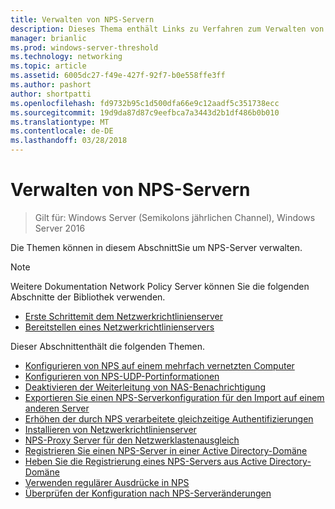 ```yaml
---
title: Verwalten von NPS-Servern
description: Dieses Thema enthält Links zu Verfahren zum Verwalten von NPS-Server in Windows Server2016.
manager: brianlic
ms.prod: windows-server-threshold
ms.technology: networking
ms.topic: article
ms.assetid: 6005dc27-f49e-427f-92f7-b0e558ffe3ff
ms.author: pashort
author: shortpatti
ms.openlocfilehash: fd9732b95c1d500dfa66e9c12aadf5c351738ecc
ms.sourcegitcommit: 19d9da87d87c9eefbca7a3443d2b1df486b0b010
ms.translationtype: MT
ms.contentlocale: de-DE
ms.lasthandoff: 03/28/2018
---
```

# <a name="manage-nps-servers"></a>Verwalten von NPS-Servern

>Gilt für: Windows Server (Semikolons jährlichen Channel), Windows Server 2016

Die Themen können in diesem AbschnittSie um NPS-Server verwalten.

>[!NOTE]
>Weitere Dokumentation Network Policy Server können Sie die folgenden Abschnitte der Bibliothek verwenden.
>- [Erste Schrittemit dem Netzwerkrichtlinienserver](nps-getstart-top.md)
>- [Bereitstellen eines Netzwerkrichtlinienservers](nps-deploy.md) 

Dieser Abschnittenthält die folgenden Themen.

- [Konfigurieren von NPS auf einem mehrfach vernetzten Computer](nps-multihomed-configure.md)
- [Konfigurieren von NPS-UDP-Portinformationen](nps-udp-ports-configure.md)
- [Deaktivieren der Weiterleitung von NAS-Benachrichtigung](nps-disable-nas-notifications.md)
- [Exportieren Sie einen NPS-Serverkonfiguration für den Import auf einem anderen Server](nps-manage-export.md)
- [Erhöhen der durch NPS verarbeitete gleichzeitige Authentifizierungen](nps-concurrent-auth.md)
- [Installieren von Netzwerkrichtlinienserver](nps-manage-install.md)
- [NPS-Proxy Server für den Netzwerklastenausgleich](nps-manage-proxy-lb.md)
- [Registrieren Sie einen NPS-Server in einer Active Directory-Domäne](nps-manage-register.md)
- [Heben Sie die Registrierung eines NPS-Servers aus Active Directory-Domäne](nps-manage-unregister.md)
- [Verwenden regulärer Ausdrücke in NPS](nps-crp-reg-expressions.md)
- [Überprüfen der Konfiguration nach NPS-Serveränderungen](nps-manage-verify.md)

